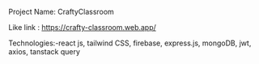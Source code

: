 Project Name: CraftyClassroom

Like link : https://crafty-classroom.web.app/

Technologies:-react js, tailwind CSS, firebase, express.js, mongoDB, jwt, axios, tanstack query
